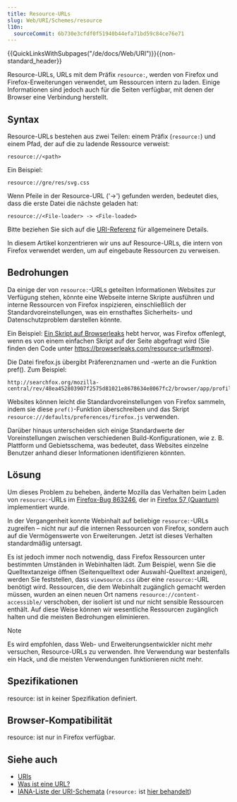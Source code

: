 ```yaml
---
title: Resource-URLs
slug: Web/URI/Schemes/resource
l10n:
  sourceCommit: 6b730e3cfdf0f51940b44efa71bd59c84ce76e71
---
```


{{QuickLinksWithSubpages("/de/docs/Web/URI")}}{{non-standard_header}}

Resource-URLs, URLs mit dem Präfix `resource:`, werden von Firefox und Firefox-Erweiterungen verwendet, um Ressourcen intern zu laden. Einige Informationen sind jedoch auch für die Seiten verfügbar, mit denen der Browser eine Verbindung herstellt.

## Syntax

Resource-URLs bestehen aus zwei Teilen: einem Präfix (`resource:`) und einem Pfad, der auf die zu ladende Ressource verweist:

```url
resource://<path>
```

Ein Beispiel:

```url
resource://gre/res/svg.css
```

Wenn Pfeile in der Resource-URL ('->') gefunden werden, bedeutet dies, dass die erste Datei die nächste geladen hat:

```url
resource://<File-loader> -> <File-loaded>
```

Bitte beziehen Sie sich auf die [URI-Referenz](/de/docs/Web/URI) für allgemeinere Details.

In diesem Artikel konzentrieren wir uns auf Resource-URLs, die intern von Firefox verwendet werden, um auf eingebaute Ressourcen zu verweisen.

## Bedrohungen

Da einige der von `resource:`-URLs geteilten Informationen Websites zur Verfügung stehen, könnte eine Webseite interne Skripte ausführen und interne Ressourcen von Firefox inspizieren, einschließlich der Standardvoreinstellungen, was ein ernsthaftes Sicherheits- und Datenschutzproblem darstellen könnte.

Ein Beispiel: [Ein Skript auf Browserleaks](https://browserleaks.com/resource-urls) hebt hervor, was Firefox offenlegt, wenn es von einem einfachen Skript auf der Seite abgefragt wird (Sie finden den Code unter <https://browserleaks.com/resource-urls#more>).

Die Datei firefox.js übergibt Präferenznamen und -werte an die Funktion pref(). Zum Beispiel:

```url
http://searchfox.org/mozilla-central/rev/48ea452803907f2575d81021e8678634e8067fc2/browser/app/profile/firefox.js#575
```

Websites können leicht die Standardvoreinstellungen von Firefox sammeln, indem sie diese `pref()`-Funktion überschreiben und das Skript `resource:///defaults/preferences/firefox.js` verwenden.

Darüber hinaus unterscheiden sich einige Standardwerte der Voreinstellungen zwischen verschiedenen Build-Konfigurationen, wie z. B. Plattform und Gebietsschema, was bedeutet, dass Websites einzelne Benutzer anhand dieser Informationen identifizieren könnten.

## Lösung

Um dieses Problem zu beheben, änderte Mozilla das Verhalten beim Laden von `resource:`-URLs im [Firefox-Bug 863246](https://bugzil.la/863246), der in [Firefox 57 (Quantum)](/de/docs/Mozilla/Firefox/Releases/57) implementiert wurde.

In der Vergangenheit konnte Webinhalt auf beliebige `resource:`-URLs zugreifen – nicht nur auf die internen Ressourcen von Firefox, sondern auch auf die Vermögenswerte von Erweiterungen. Jetzt ist dieses Verhalten standardmäßig untersagt.

Es ist jedoch immer noch notwendig, dass Firefox Ressourcen unter bestimmten Umständen in Webinhalten lädt. Zum Beispiel, wenn Sie die Quelltextanzeige öffnen (Seitenquelltext oder Auswahl-Quelltext anzeigen), werden Sie feststellen, dass `viewsource.css` über eine `resource:`-URL benötigt wird. Ressourcen, die dem Webinhalt zugänglich gemacht werden müssen, wurden an einen neuen Ort namens `resource://content-accessible/` verschoben, der isoliert ist und nur nicht sensible Ressourcen enthält. Auf diese Weise können wir wesentliche Ressourcen zugänglich halten und die meisten Bedrohungen eliminieren.

> [!NOTE]
> Es wird empfohlen, dass Web- und Erweiterungsentwickler nicht mehr versuchen, Resource-URLs zu verwenden. Ihre Verwendung war bestenfalls ein Hack, und die meisten Verwendungen funktionieren nicht mehr.

## Spezifikationen

resource: ist in keiner Spezifikation definiert.

## Browser-Kompatibilität

resource: ist nur in Firefox verfügbar.

## Siehe auch

- [URIs](/de/docs/Web/URI)
- [Was ist eine URL?](/de/docs/Learn/Common_questions/Web_mechanics/What_is_a_URL)
- [IANA-Liste der URI-Schemata](https://www.iana.org/assignments/uri-schemes/uri-schemes.xhtml) (`resource:` ist [hier behandelt](https://www.iana.org/assignments/uri-schemes/prov/resource))
